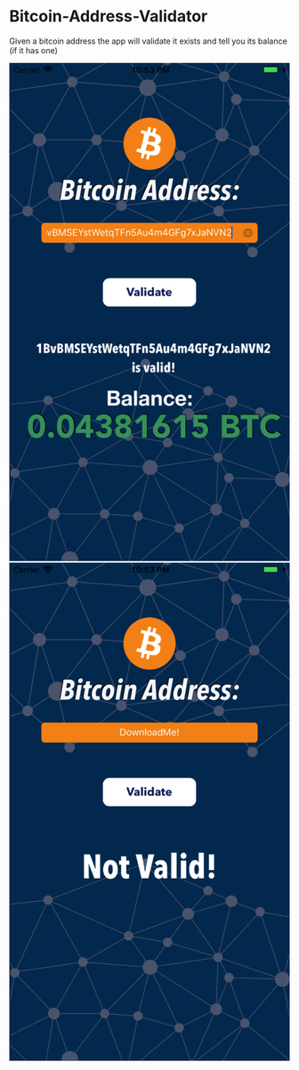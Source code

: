 # Bitcoin-Address-Validator
Given a bitcoin address the app will validate it exists and tell you its balance (if it has one)

![Alt text](https://github.com/Carter4502/Bitcoin-Address-Validator/blob/master/Simulator%20Screen%20Shot%20-%20iPhone%208%20Plus%20-%202017-12-13%20at%2022.53.31.png?raw=true)
![Alt text](https://github.com/Carter4502/Bitcoin-Address-Validator/blob/master/Simulator%20Screen%20Shot%20-%20iPhone%208%20Plus%20-%202017-12-13%20at%2022.53.50.png?raw=true)
